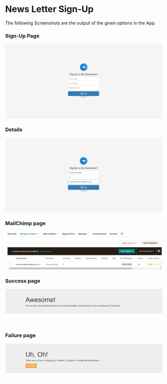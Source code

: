 # News Letter Sign-Up

The following Screenshots are the output of the given options in the App.


### Sign-Up Page

![](Newsletter%20Screenshots/Sign_Up_Page.PNG)

### Details

![](Newsletter%20Screenshots/Details_sign_Up.PNG)

### MailChimp page

![](Newsletter%20Screenshots/Mailchimp_page.PNG)

### Success page

![](Newsletter%20Screenshots/Success_page.PNG)

### Failure page

![](Newsletter%20Screenshots/Failure_Page.PNG)
